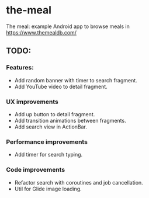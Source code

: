 # the-meal
The meal: example Android app to browse meals in https://www.themealdb.com/

## TODO:
### Features:
- Add random banner with timer to search fragment.
- Add YouTube video to detail fragment.
### UX improvements
- Add up button to detail fragment.
- Add transition animations between fragments.
- Add search view in ActionBar.
### Performance improvements
- Add timer for search typing.
### Code improvements
- Refactor search with coroutines and job cancellation.
- Util for Glide image loading.
